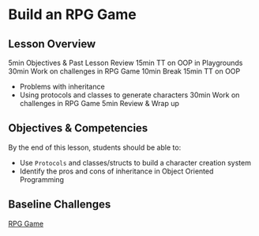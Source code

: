 # Build an RPG Game

## Lesson Overview

5min Objectives & Past Lesson Review
15min TT on OOP in Playgrounds
30min Work on challenges in RPG Game
10min Break
15min TT on OOP
  - Problems with inheritance
  - Using protocols and classes to generate characters
30min Work on challenges in RPG Game
5min Review & Wrap up

## Objectives & Competencies

By the end of this lesson, students should be able to:

- Use `Protocols` and classes/structs to build a character creation system
- Identify the pros and cons of inheritance in Object Oriented Programming

## Baseline Challenges

[RPG Game](https://github.com/Product-College-Labs/oop-rpg/archive/master.zip)
